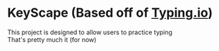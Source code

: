 <h1>KeyScape (Based off of <a href="https://typing.io">Typing.io</a>)</h1>
<p>
This project is designed to allow users to practice typing <br>
That's pretty much it (for now)
</p>
